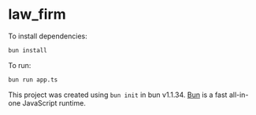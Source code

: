 # law_firm

To install dependencies:

```bash
bun install
```

To run:

```bash
bun run app.ts
```

This project was created using `bun init` in bun v1.1.34. [Bun](https://bun.sh) is a fast all-in-one JavaScript runtime.
